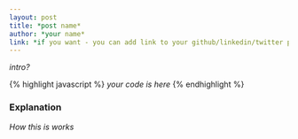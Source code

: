 ```yaml
---
layout: post
title: *post name*
author: *your name*
link: *if you want - you can add link to your github/linkedin/twitter page*
---
```

*intro?*

{% highlight javascript %}
*your code is here*
{% endhighlight %}

<!--more-->
### Explanation
*How this is works*